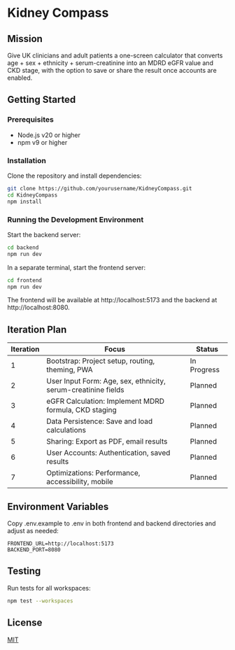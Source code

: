 # Kidney Compass

## Mission
Give UK clinicians and adult patients a one-screen calculator that converts age + sex + ethnicity + serum-creatinine into an MDRD eGFR value and CKD stage, with the option to save or share the result once accounts are enabled.

## Getting Started

### Prerequisites
- Node.js v20 or higher
- npm v9 or higher

### Installation

Clone the repository and install dependencies:

```bash
git clone https://github.com/yourusername/KidneyCompass.git
cd KidneyCompass
npm install
```

### Running the Development Environment

Start the backend server:

```bash
cd backend
npm run dev
```

In a separate terminal, start the frontend server:

```bash
cd frontend
npm run dev
```

The frontend will be available at http://localhost:5173 and the backend at http://localhost:8080.

## Iteration Plan

| Iteration | Focus | Status |
|-----------|-------|--------|
| 1         | Bootstrap: Project setup, routing, theming, PWA | In Progress |
| 2         | User Input Form: Age, sex, ethnicity, serum-creatinine fields | Planned |
| 3         | eGFR Calculation: Implement MDRD formula, CKD staging | Planned |
| 4         | Data Persistence: Save and load calculations | Planned |
| 5         | Sharing: Export as PDF, email results | Planned |
| 6         | User Accounts: Authentication, saved results | Planned |
| 7         | Optimizations: Performance, accessibility, mobile | Planned |

## Environment Variables

Copy .env.example to .env in both frontend and backend directories and adjust as needed:

```
FRONTEND_URL=http://localhost:5173
BACKEND_PORT=8080
```

## Testing

Run tests for all workspaces:

```bash
npm test --workspaces
```

## License

[MIT](LICENSE)
